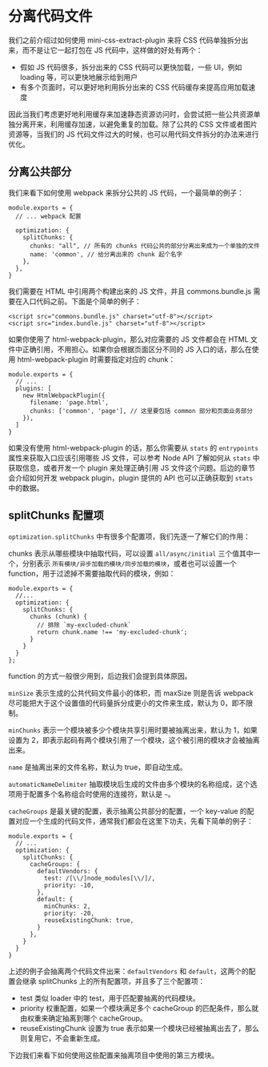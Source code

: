 # 分离代码文件

我们之前介绍过如何使用 mini-css-extract-plugin 来将 CSS 代码单独拆分出来，而不是让它一起打包在 JS 代码中，这样做的好处有两个：

- 假如 JS 代码很多，拆分出来的 CSS 代码可以更快加载，一些 UI，例如 loading 等，可以更快地展示给到用户
- 有多个页面时，可以更好地利用拆分出来的 CSS 代码缓存来提高应用加载速度

因此当我们考虑更好地利用缓存来加速静态资源访问时，会尝试把一些公共资源单独分离开来，利用缓存加速，以避免重复的加载。除了公共的 CSS 文件或者图片资源等，当我们的 JS 代码文件过大的时候，也可以用代码文件拆分的办法来进行优化。

## 分离公共部分

我们来看下如何使用 webpack 来拆分公共的 JS 代码，一个最简单的例子：

```
module.exports = {
  // ... webpack 配置

  optimization: {
    splitChunks: {
      chunks: "all", // 所有的 chunks 代码公共的部分分离出来成为一个单独的文件
      name: 'common', // 给分离出来的 chunk 起个名字
    },
  },
}
```

我们需要在 HTML 中引用两个构建出来的 JS 文件，并且 commons.bundle.js 需要在入口代码之前。下面是个简单的例子：

```
<script src="commons.bundle.js" charset="utf-8"></script>
<script src="index.bundle.js" charset="utf-8"></script>
```

如果你使用了 html-webpack-plugin，那么对应需要的 JS 文件都会在 HTML 文件中正确引用，不用担心。如果你会根据页面区分不同的 JS 入口的话，那么在使用 html-webpack-plugin 时需要指定对应的 chunk：

```
module.exports = {
  // ...
  plugins: [
    new HtmlWebpackPlugin({
      filename: 'page.html',
      chunks: ['common', 'page'], // 这里要包括 common 部分和页面业务部分
    }),
  ]
}
```

如果没有使用 html-webpack-plugin 的话，那么你需要从 `stats` 的 `entrypoints` 属性来获取入口应该引用哪些 JS 文件，可以参考 Node API 了解如何从 `stats` 中获取信息，或者开发一个 plugin 来处理正确引用 JS 文件这个问题。后边的章节会介绍如何开发 webpack plugin，plugin 提供的 API 也可以正确获取到 `stats` 中的数据。

## splitChunks 配置项

`optimization.splitChunks` 中有很多个配置项，我们先逐一了解它们的作用：

chunks 表示从哪些模块中抽取代码，可以设置 `all/async/initial` 三个值其中一个，分别表示 `所有模块/异步加载的模块/同步加载的模块`，或者也可以设置一个 function，用于过滤掉不需要抽取代码的模块，例如：

```
module.exports = {
  //...
  optimization: {
    splitChunks: {
      chunks (chunk) {
        // 排除 `my-excluded-chunk`
        return chunk.name !== 'my-excluded-chunk';
      }
    }
  }
};
```

function 的方式一般很少用到，后边我们会提到具体原因。

`minSize` 表示生成的公共代码文件最小的体积，而 maxSize 则是告诉 webpack 尽可能把大于这个设置值的代码量拆分成更小的文件来生成，默认为 0，即不限制。

`minChunks` 表示一个模块被多少个模块共享引用时要被抽离出来，默认为 1，如果设置为 2，即表示起码有两个模块引用了一个模块，这个被引用的模块才会被抽离出来。

`name` 是抽离出来的文件名称，默认为 true，即自动生成。

`automaticNameDelimiter` 抽取模块后生成的文件由多个模块的名称组成，这个选项用于配置多个名称组合时使用的连接符，默认是 `~`。

`cacheGroups` 是最关键的配置，表示抽离公共部分的配置，一个 key-value 的配置对应一个生成的代码文件，通常我们都会在这里下功夫，先看下简单的例子：

```
module.exports = {
  // ...
  optimization: {
    splitChunks: {
      cacheGroups: {
        defaultVendors: {
          test: /[\\/]node_modules[\\/]/,
          priority: -10,
        },
        default: {
          minChunks: 2,
          priority: -20,
          reuseExistingChunk: true,
        }
      },
    }
  }
}
```

上述的例子会抽离两个代码文件出来：`defaultVendors` 和 `default`，这两个的配置会继承 splitChunks 上的所有配置项，并且多了三个配置项：

- test 类似 loader 中的 test，用于匹配要抽离的代码模块。
- priority 权重配置，如果一个模块满足多个 cacheGroup 的匹配条件，那么就由权重来确定抽离到哪个 cacheGroup。
- reuseExistingChunk 设置为 true 表示如果一个模块已经被抽离出去了，那么则复用它，不会重新生成。

下边我们来看下如何使用这些配置来抽离项目中使用的第三方模块。



